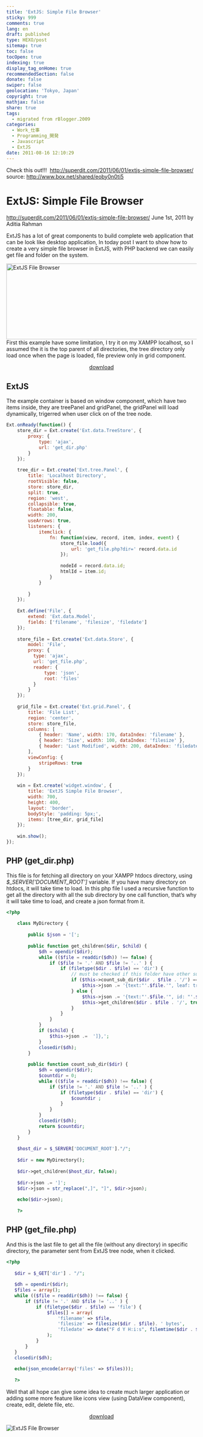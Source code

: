```yaml
---
title: 'ExtJS: Simple File Browser'
sticky: 999
comments: true
lang: en
draft: published
type: HEXO/post
sitemap: true
toc: false
tocOpen: true
indexing: true
display_tag_onHome: true
recommendedSection: false
donate: false
swiper: false
geolocation: 'Tokyo, Japan'
copyright: true
mathjax: false
share: true
tags:
  - migrated from rBlogger.2009
categories:
  - Work_仕事
  - Programming_開発
  - Javascript
  - ExtJS
date: 2011-08-16 12:10:29
---
```


 Check this out!!!&nbsp; http://superdit.com/2011/06/01/extjs-simple-file-browser/
 source: http://www.box.net/shared/eoby0n0ti5


# ExtJS: Simple File Browser
 http://superdit.com/2011/06/01/extjs-simple-file-browser/ 
 June 1st, 2011 by Aditia Rahman 


 ExtJS has a lot of great components to build complete web application that can be look like desktop application, In today post I want to show how to create a very simple file browser in ExtJS, with PHP backend we can easily get file and folder on the system. 


 <a title="ExtJS Simple File Browser" href="http://superdit.com/2011/06/01/extjs-simple-file-browser/" target="_blank"><img class="alignnone size-full wp-image-6873" title="ExtJS File Browser" src="http://superdit.com/wp-content/uploads/2011/06/screenshot.jpg" alt="ExtJS File Browser" height="200" width="540"></a> 
 First this example have some limitation, I try it on my XAMPP localhost, so I assumed the it is the top parent of all directories, the tree directory only load once when the page is loaded, file preview only in grid component.
 
<p style="text-align: center;"><a title="ExtJS File Browser Download" href="http://www.box.net/shared/eoby0n0ti5" target="_blank" class="button large green">download</a> 

## ExtJS
The example container is based on window component, which have two items inside, they are treePanel and gridPanel, the gridPanel will load dynamically, trigerred when user click on of the tree node.

```javascript
Ext.onReady(function() {
    store_dir = Ext.create('Ext.data.TreeStore', {
        proxy: {
            type: 'ajax',
            url: 'get_dir.php'
        }
    });
  
    tree_dir = Ext.create('Ext.tree.Panel', {
        title: 'Localhost Directory',
        rootVisible: false,
        store: store_dir,
        split: true,
        region: 'west',
        collapsible: true,
        floatable: false,
        width: 200,
        useArrows: true,
        listeners: {
            itemclick: {
                fn: function(view, record, item, index, event) {
                    store_file.load({
                        url: 'get_file.php?dir=' record.data.id
                    });
  
                    nodeId = record.data.id;
                    htmlId = item.id;
                }
            }
  
        }
    });
  
    Ext.define('File', {
        extend: 'Ext.data.Model',
        fields: ['filename', 'filesize', 'filedate']
    });
  
    store_file = Ext.create('Ext.data.Store', {
        model: 'File',
        proxy: {
          type: 'ajax',
          url: 'get_file.php',
          reader: {
              type: 'json',
              root: 'files'
          }
        }
    });
  
    grid_file = Ext.create('Ext.grid.Panel', {
        title: 'File List',
        region: 'center',
        store: store_file,
        columns: [
            { header: 'Name', width: 170, dataIndex: 'filename' },
            { header: 'Size', width: 100, dataIndex: 'filesize' },
            { header: 'Last Modified', width: 200, dataIndex: 'filedate' }
        ],
        viewConfig: {
            stripeRows: true
        }
    });
  
    win = Ext.create('widget.window', {
        title: 'ExtJS Simple File Browser',
        width: 700,
        height: 400,
        layout: 'border',
        bodyStyle: 'padding: 5px;',
        items: [tree_dir, grid_file]
    });
  
    win.show();
});
```

## PHP (get_dir.php)
 This file is for fetching all directory on your XAMPP htdocs directory, using *$_SERVER['DOCUMENT_ROOT']*
 variable. If you have many directory on htdocs, it will take time to load. In this php file I used a recursive function to get all the directory with all the sub directory by one call function, that’s why it will take time to load, and create a json format from it. 

```php
<?php
	 
	class MyDirectory {
	 
	    public $json = '[';
	 
	    public function get_children($dir, $child) {
	        $dh = opendir($dir);
	        while (($file = readdir($dh)) !== false) {
	            if ($file != '.' AND $file != '..' ) {
	                if (filetype($dir . $file) == 'dir') {
	                    // must be checked if this folder have other subfolder
	                    if ($this->count_sub_dir($dir . $file . '/') == 0) {
	                        $this->json .= '{text:"'.$file.'", leaf: true, id: "'.$dir . $file.'"},';
	                    } else {
	                        $this->json .= '{text:"'.$file.'", id: "'.$dir . $file.'", children: [';
	                        $this->get_children($dir . $file . '/', true);
	                    }
	                }
	            }
	        }
	        if ($child) {
	            $this->json .=  ']},';
	        }
	        closedir($dh);
	    }
	 
	    public function count_sub_dir($dir) {
	        $dh = opendir($dir);
	        $countdir = 0;
	        while (($file = readdir($dh)) !== false) {
	            if ($file != '.' AND $file != '..' ) {
	                if (filetype($dir . $file) == 'dir') {
	                    $countdir ;
	                }
	            }
	        }
	        closedir($dh);
	        return $countdir;
	    }
	}
	 
	$host_dir = $_SERVER['DOCUMENT_ROOT']."/";
	 
	$dir = new MyDirectory();
	 
	$dir->get_children($host_dir, false);
	 
	$dir->json .= ']';
	$dir->json = str_replace(",]", "]", $dir->json);
	 
	echo($dir->json);
	 
	?>
```



## PHP (get_file.php)
 And this is the last file to get all the file (without any directory) in specific directory, the parameter sent from ExtJS tree node, when it clicked. 
 ```php
<?php
	 
	$dir = $_GET['dir'] . "/";
	 
	$dh = opendir($dir);
	$files = array();
	while (($file = readdir($dh)) !== false) {
	    if ($file != '.' AND $file != '..' ) {
	        if (filetype($dir . $file) == 'file') {
	            $files[] = array(
	                'filename' => $file,
	                'filesize' => filesize($dir . $file). ' bytes',
	                'filedate' => date("F d Y H:i:s", filemtime($dir . $file))
	            );
	        }
	    }
	}
	closedir($dh);
	 
	echo(json_encode(array('files' => $files)));
	 
	?>
 ```


 Well that all hope can give some idea to create much larger application or adding some more feature like icons view (using DataView component), create, edit, delete file, etc. 


<p style="text-align: center;"><a title="ExtJS File Browser Donwload" href="http://www.box.net/shared/eoby0n0ti5" target="_blank" class="button large green">download</a>

![ExtJS File Browser](http://superdit.com/wp-content/uploads/2011/06/screenshot-2.png)
